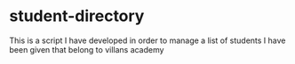 # student-directory

This is a script I have developed in order to manage a list of students I have been given that belong to villans academy